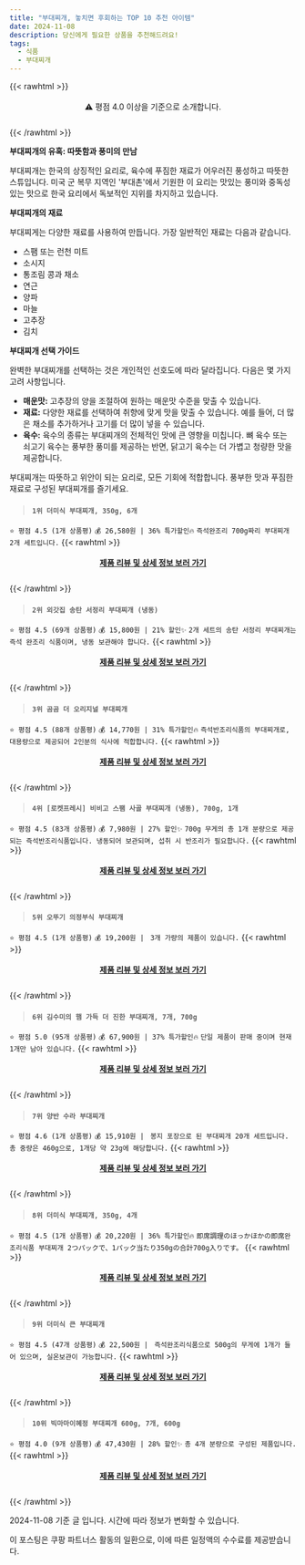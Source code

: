 ```yaml
---
title: "부대찌개, 놓치면 후회하는 TOP 10 추천 아이템"
date: 2024-11-08
description: 당신에게 필요한 상품을 추천해드려요!
tags:
  - 식품
  - 부대찌개
---
```

{{< rawhtml >}}<div class="toc" style="text-align: center; height: 50px; line-height: 2;">  <p>⚠️ 평점 4.0 이상을 기준으로 소개합니다.<br></p></div> {{< /rawhtml >}}

**부대찌개의 유혹: 따뜻함과 풍미의 만남**

부대찌개는 한국의 상징적인 요리로, 육수에 푸짐한 재료가 어우러진 풍성하고 따뜻한 스튜입니다. 미국 군 복무 지역인 '부대촌'에서 기원한 이 요리는 맛있는 풍미와 중독성 있는 맛으로 한국 요리에서 독보적인 지위를 차지하고 있습니다.

**부대찌개의 재료**

부대찌게는 다양한 재료를 사용하여 만듭니다. 가장 일반적인 재료는 다음과 같습니다.

* 스팸 또는 런천 미트
* 소시지
* 통조림 콩과 채소
* 연근
* 양파
* 마늘
* 고추장
* 김치

**부대찌개 선택 가이드**

완벽한 부대찌개를 선택하는 것은 개인적인 선호도에 따라 달라집니다. 다음은 몇 가지 고려 사항입니다.

* **매운맛:** 고추장의 양을 조절하여 원하는 매운맛 수준을 맞출 수 있습니다.
* **재료:** 다양한 재료를 선택하여 취향에 맞게 맛을 맞출 수 있습니다. 예를 들어, 더 많은 채소를 추가하거나 고기를 더 많이 넣을 수 있습니다.
* **육수:** 육수의 종류는 부대찌개의 전체적인 맛에 큰 영향을 미칩니다. 뼈 육수 또는 쇠고기 육수는 풍부한 풍미를 제공하는 반면, 닭고기 육수는 더 가볍고 청량한 맛을 제공합니다.

부대찌개는 따뜻하고 위안이 되는 요리로, 모든 기회에 적합합니다. 풍부한 맛과 푸짐한 재료로 구성된 부대찌개를 즐기세요.


>#### `1위 더미식 부대찌개, 350g, 6개`
`⭐ 평점 4.5 (1개 상품평)`
`💰 26,580원 | 36% 특가할인🔥`
`즉석완조리 700g짜리 부대찌개 2개 세트입니다.`
{{< rawhtml >}}<div class="toc" style="text-align: center; height: 50px; line-height: 2;"><p><b><a href="https://link.coupang.com/re/AFFSDP?lptag=AF5033054&pageKey=7355072786&itemId=19002895908&vendorItemId=86127822725&traceid=V0-153-b97fccb896deae99&clickBeacon=e8240b30-9d9c-11ef-8480-d99525026982%7E3&requestid=20241108154430669219522193&token=31850C%7CMIXED">제품 리뷰 및 상세 정보 보러 가기</a></b><br></p> </div>{{< /rawhtml >}}

>#### `2위 외갓집 송탄 서정리 부대찌개 (냉동)`
`⭐ 평점 4.5 (69개 상품평)`
`💰 15,800원 | 21% 할인✨`
`2개 세트의 송탄 서정리 부대찌개는 즉석 완조리 식품이며, 냉동 보관해야 합니다.`
{{< rawhtml >}}<div class="toc" style="text-align: center; height: 50px; line-height: 2;"><p><b><a href="https://link.coupang.com/re/AFFSDP?lptag=AF5033054&pageKey=7560755958&itemId=792445848&vendorItemId=5011205237&traceid=V0-153-9f509e061b201e46&requestid=20241108154430669219522193&token=31850C%7CMIXED">제품 리뷰 및 상세 정보 보러 가기</a></b><br></p> </div>{{< /rawhtml >}}

>#### `3위 곰곰 더 오리지널 부대찌개`
`⭐ 평점 4.5 (88개 상품평)`
`💰 14,770원 | 31% 특가할인🔥`
`즉석반조리식품의 부대찌개로, 대용량으로 제공되어 2인분의 식사에 적합합니다.`
{{< rawhtml >}}<div class="toc" style="text-align: center; height: 50px; line-height: 2;"><p><b><a href="https://link.coupang.com/re/AFFSDP?lptag=AF5033054&pageKey=296139681&itemId=933683233&vendorItemId=5313874154&traceid=V0-153-ff9580e9f5a61307&requestid=20241108154430669219522193&token=31850C%7CMIXED">제품 리뷰 및 상세 정보 보러 가기</a></b><br></p> </div>{{< /rawhtml >}}

>#### `4위 [로켓프레시] 비비고 스팸 사골 부대찌개 (냉동), 700g, 1개`
`⭐ 평점 4.5 (83개 상품평)`
`💰 7,980원 | 27% 할인✨`
`700g 무게의 총 1개 분량으로 제공되는 즉석반조리식품입니다. 냉동되어 보관되며, 섭취 시 반조리가 필요합니다.`
{{< rawhtml >}}<div class="toc" style="text-align: center; height: 50px; line-height: 2;"><p><b><a href="https://link.coupang.com/re/AFFSDP?lptag=AF5033054&pageKey=8275269771&itemId=23853090116&vendorItemId=90876448631&traceid=V0-153-1ab96abef73ebbc5&clickBeacon=e8243240-9d9c-11ef-9984-4aa42ada9797%7E3&requestid=20241108154430669219522193&token=31850C%7CMIXED">제품 리뷰 및 상세 정보 보러 가기</a></b><br></p> </div>{{< /rawhtml >}}

>#### `5위 오뚜기 의정부식 부대찌개`
`⭐ 평점 4.5 (1개 상품평)`
`💰 19,200원 | `
`3개 가량의 제품이 있습니다.`
{{< rawhtml >}}<div class="toc" style="text-align: center; height: 50px; line-height: 2;"><p><b><a href="https://link.coupang.com/re/AFFSDP?lptag=AF5033054&pageKey=7107634332&itemId=17905185120&vendorItemId=85067934282&traceid=V0-153-c44a6d168fbe0fb9&requestid=20241108154430669219522193&token=31850C%7CMIXED">제품 리뷰 및 상세 정보 보러 가기</a></b><br></p> </div>{{< /rawhtml >}}

>#### `6위 김수미의 햄 가득 더 진한 부대찌개, 7개, 700g`
`⭐ 평점 5.0 (95개 상품평)`
`💰 67,900원 | 37% 특가할인🔥`
`단일 제품이 판매 중이며 현재 1개만 남아 있습니다.`
{{< rawhtml >}}<div class="toc" style="text-align: center; height: 50px; line-height: 2;"><p><b><a href="https://link.coupang.com/re/AFFSDP?lptag=AF5033054&pageKey=8386616396&itemId=24239894940&vendorItemId=91256943157&traceid=V0-153-819bc0c4c8b205b1&clickBeacon=e8243240-9d9c-11ef-9592-bd187b98c6f0%7E3&requestid=20241108154430669219522193&token=31850C%7CMIXED">제품 리뷰 및 상세 정보 보러 가기</a></b><br></p> </div>{{< /rawhtml >}}

>#### `7위 양반 수라 부대찌개`
`⭐ 평점 4.6 (1개 상품평)`
`💰 15,910원 | `
`봉지 포장으로 된 부대찌개 20개 세트입니다. 총 중량은 460g으로, 1개당 약 23g에 해당합니다.`
{{< rawhtml >}}<div class="toc" style="text-align: center; height: 50px; line-height: 2;"><p><b><a href="https://link.coupang.com/re/AFFSDP?lptag=AF5033054&pageKey=7048123012&itemId=19081013165&vendorItemId=86203386947&traceid=V0-153-3251813b6a021025&requestid=20241108154430669219522193&token=31850C%7CMIXED">제품 리뷰 및 상세 정보 보러 가기</a></b><br></p> </div>{{< /rawhtml >}}

>#### `8위 더미식 부대찌개, 350g, 4개`
`⭐ 평점 4.5 (1개 상품평)`
`💰 20,220원 | 36% 특가할인🔥`
`即席調理のほっかほかの即席완조리식품 부대찌개 2つパックで、1パック当たり350gの合計700g入りです。`
{{< rawhtml >}}<div class="toc" style="text-align: center; height: 50px; line-height: 2;"><p><b><a href="https://link.coupang.com/re/AFFSDP?lptag=AF5033054&pageKey=7355072786&itemId=19002895846&vendorItemId=86127822666&traceid=V0-153-b97fccb896deae99&clickBeacon=e8243240-9d9c-11ef-9b19-2007070081b1%7E3&requestid=20241108154430669219522193&token=31850C%7CMIXED">제품 리뷰 및 상세 정보 보러 가기</a></b><br></p> </div>{{< /rawhtml >}}

>#### `9위 더미식 큰 부대찌개`
`⭐ 평점 4.5 (47개 상품평)`
`💰 22,500원 | `
`즉석완조리식품으로 500g의 무게에 1개가 들어 있으며, 실온보관이 가능합니다.`
{{< rawhtml >}}<div class="toc" style="text-align: center; height: 50px; line-height: 2;"><p><b><a href="https://link.coupang.com/re/AFFSDP?lptag=AF5033054&pageKey=8274777824&itemId=23851383304&vendorItemId=90874771968&traceid=V0-153-e2f839c1ebb178fc&requestid=20241108154430669219522193&token=31850C%7CMIXED">제품 리뷰 및 상세 정보 보러 가기</a></b><br></p> </div>{{< /rawhtml >}}

>#### `10위 빅마마이혜정 부대찌개 600g, 7개, 600g`
`⭐ 평점 4.0 (9개 상품평)`
`💰 47,430원 | 28% 할인✨`
`총 4개 분량으로 구성된 제품입니다.`
{{< rawhtml >}}<div class="toc" style="text-align: center; height: 50px; line-height: 2;"><p><b><a href="https://link.coupang.com/re/AFFSDP?lptag=AF5033054&pageKey=7977924570&itemId=23995191153&vendorItemId=89170685310&traceid=V0-153-4e5acdd5a7c9b247&clickBeacon=e8243240-9d9c-11ef-870b-83e0655d1920%7E3&requestid=20241108154430669219522193&token=31850C%7CMIXED">제품 리뷰 및 상세 정보 보러 가기</a></b><br></p> </div>{{< /rawhtml >}}


2024-11-08 기준 글 입니다.
시간에 따라 정보가 변화할 수 있습니다.

이 포스팅은 쿠팡 파트너스 활동의 일환으로, 이에 따른 일정액의 수수료를 제공받습니다.